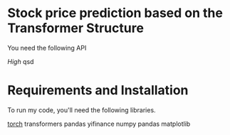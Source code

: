 # Stock price prediction based on the Transformer Structure


You need the following API


*High*
qsd

# Requirements and Installation
To run my code, you'll need the following libraries.

[torch](https://pytorch.org/)
transformers
pandas
yifinance
numpy
pandas
matplotlib
